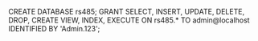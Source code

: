 CREATE DATABASE rs485;
GRANT SELECT, INSERT, UPDATE, DELETE, DROP, CREATE VIEW, INDEX, EXECUTE ON rs485.* TO admin@localhost IDENTIFIED BY 'Admin.123';


